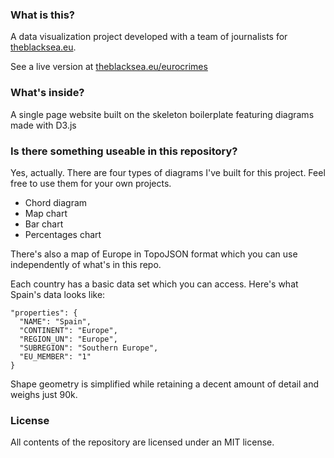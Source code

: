 ### What is this?

A data visualization project developed with a team of journalists for [theblacksea.eu](theblacksea.eu).

See a live version at [theblacksea.eu/eurocrimes](http://theblacksea.eu/eurocrimes/)

### What's inside?
A single page website built on the skeleton boilerplate featuring diagrams made with D3.js

### Is there something useable in this repository?
Yes, actually. There are four types of diagrams I've built for this project. Feel free to use them for your own projects.

* Chord diagram
* Map chart
* Bar chart
* Percentages chart

There's also a map of Europe in TopoJSON format which you can use independently of what's in this repo.

Each country has a basic data set which you can access. Here's what Spain's data looks like:

~~~~~
"properties": {
  "NAME": "Spain",
  "CONTINENT": "Europe",
  "REGION_UN": "Europe",
  "SUBREGION": "Southern Europe",
  "EU_MEMBER": "1"
}
~~~~~

Shape geometry is simplified while retaining a decent amount of detail and weighs just 90k.

### License

All contents of the repository are licensed under an MIT license.

